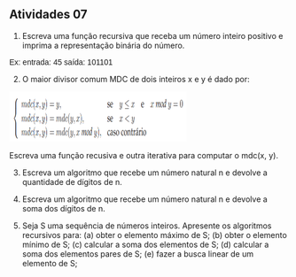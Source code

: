 ## Atividades 07

1. Escreva uma função recursiva que receba um número inteiro positivo e imprima a representação binária do número.
<p style="font-family: 'Trebuchet MS', Verdana, sans-serif">
Ex:
    entrada: 45
    saída: 101101
</p>

2. O maior divisor comum MDC de dois inteiros x e y é dado por:

<img src="/images/Ex02.png" alt="Imagem equação" style="width:320px;height:90px;">

Escreva uma função recusiva e outra iterativa para computar o mdc(x, y).

3. Escreva um algoritmo que recebe um número natural n e devolve a quantidade de dígitos de n.

4. Escreva um algoritmo que recebe um número natural n e devolve a soma dos dígitos de n.

5. Seja S uma sequência de números inteiros. Apresente os algoritmos recursivos para:
    (a) obter o elemento máximo de S;
    (b) obter o elemento mínimo de S;
    (c) calcular a soma dos elementos de S;
    (d) calcular a soma dos elementos pares de S;
    (e) fazer a busca linear de um elemento de S;